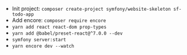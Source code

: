 - Init project: `composer create-project symfony/website-skeleton sf-todo-app`
- Add encore: `composer require encore`
- `yarn add react react-dom prop-types`
- `yarn add @babel/preset-react@^7.0.0 --dev`
- `symfony server:start`
- `yarn encore dev --watch`
